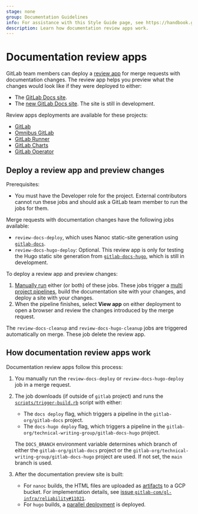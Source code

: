 ```yaml
---
stage: none
group: Documentation Guidelines
info: For assistance with this Style Guide page, see https://handbook.gitlab.com/handbook/product/ux/technical-writing/#assignments-to-other-projects-and-subjects.
description: Learn how documentation review apps work.
---
```


# Documentation review apps

GitLab team members can deploy a [review app](../../ci/review_apps/index.md) for merge requests with documentation
changes. The review app helps you preview what the changes would look like if they were deployed to either:

- The [GitLab Docs site](https://docs.gitlab.com).
- The [new GitLab Docs site](https://new.docs.gitlab.com). The site is still in development.

Review apps deployments are available for these projects:

- [GitLab](https://gitlab.com/gitlab-org/gitlab)
- [Omnibus GitLab](https://gitlab.com/gitlab-org/omnibus-gitlab)
- [GitLab Runner](https://gitlab.com/gitlab-org/gitlab-runner)
- [GitLab Charts](https://gitlab.com/gitlab-org/charts/gitlab)
- [GitLab Operator](https://gitlab.com/gitlab-org/cloud-native/gitlab-operator)

## Deploy a review app and preview changes

Prerequisites:

- You must have the Developer role for the project. External contributors cannot run these jobs and
should ask a GitLab team member to run the jobs for them.

Merge requests with documentation changes have the following jobs available:

- `review-docs-deploy`, which uses Nanoc static-site generation using
  [`gitlab-docs`](https://gitlab.com/gitlab-org/gitlab-docs).
- `review-docs-hugo-deploy`: Optional. This review app is only for testing the Hugo static site generation from
  [`gitlab-docs-hugo`](https://gitlab.com/gitlab-org/technical-writing-group/gitlab-docs-hugo),
  which is still in development.

To deploy a review app and preview changes:

1. [Manually run](../../ci/jobs/job_control.md#run-a-manual-job) either (or both) of these jobs. These jobs trigger a
   [multi project pipelines](../../ci/pipelines/downstream_pipelines.md#multi-project-pipelines), build the
   documentation site with your changes, and deploy a site with your changes.
1. When the pipeline finishes, select **View app** on either deployment to open a browser and review the
   changes introduced by the merge request.

The `review-docs-cleanup` and `review-docs-hugo-cleanup` jobs are triggered automatically on merge. These job delete
the review app.

## How documentation review apps work

Documentation review apps follow this process:

1. You manually run the `review-docs-deploy` or `review-docs-hugo-deploy` job in a merge request.
1. The job downloads (if outside of `gitlab` project) and runs the
   [`scripts/trigger-build.rb`](https://gitlab.com/gitlab-org/gitlab/-/blob/master/scripts/trigger-build.rb) script with
   either:

   - The `docs deploy` flag, which triggers a pipeline in the `gitlab-org/gitlab-docs` project.
   - The `docs-hugo deploy` flag, which triggers a pipeline in the `gitlab-org/technical-writing-group/gitlab-docs-hugo`
     project.

   The `DOCS_BRANCH` environment variable determines which branch of either the `gitlab-org/gitlab-docs` project or the
   `gitlab-org/technical-writing-group/gitlab-docs-hugo` project are used. If not set, the `main` branch is used.
1. After the documentation preview site is built:
   - For `nanoc` builds, the HTML files are uploaded as [artifacts](../../ci/yaml/index.md#artifacts) to a GCP bucket.
     For implementation details, see
     [issue `gitlab-com/gl-infra/reliability#11021`](https://gitlab.com/gitlab-com/gl-infra/reliability/-/issues/11021).
   - For `hugo` builds, a [parallel deployment](../../user/project/pages/index.md#parallel-deployments) is deployed.
